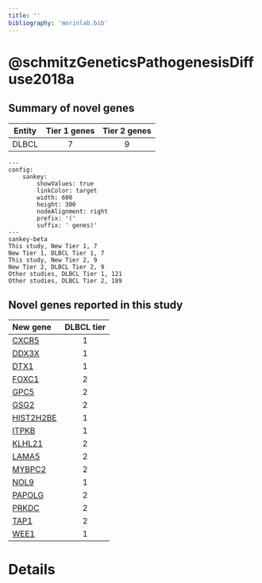 ```yaml
---
title: ''
bibliography: 'morinlab.bib'
---
```


# @schmitzGeneticsPathogenesisDiffuse2018a
## Summary of novel genes

|Entity| Tier 1 genes| Tier 2 genes|
|:-:|:-:|:-:|
|DLBCL|7|9|
```mermaid
---
config:
    sankey:
        showValues: true
        linkColor: target
        width: 600
        height: 300
        nodeAlignment: right
        prefix: '('
        suffix: ' genes)'
---
sankey-beta
This study, New Tier 1, 7
New Tier 1, DLBCL Tier 1, 7
This study, New Tier 2, 9
New Tier 2, DLBCL Tier 2, 9
Other studies, DLBCL Tier 1, 121
Other studies, DLBCL Tier 2, 189
```


## Novel genes reported in this study

|New gene|DLBCL tier|
|:-|:-:|
|[CXCR5](CXCR5)|1 |
|[DDX3X](DDX3X)|1 |
|[DTX1](DTX1)|1 |
|[FOXC1](FOXC1)|2 |
|[GPC5](GPC5)|2 |
|[GSG2](GSG2)|2 |
|[HIST2H2BE](HIST2H2BE)|1 |
|[ITPKB](ITPKB)|1 |
|[KLHL21](KLHL21)|2 |
|[LAMA5](LAMA5)|2 |
|[MYBPC2](MYBPC2)|2 |
|[NOL9](NOL9)|1 |
|[PAPOLG](PAPOLG)|2 |
|[PRKDC](PRKDC)|2 |
|[TAP1](TAP1)|2 |
|[WEE1](WEE1)|1 |

# Details


